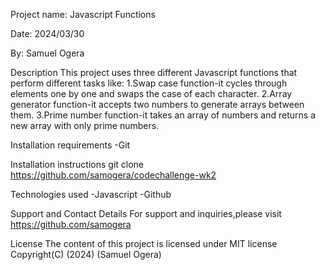 Project name: Javascript Functions

Date: 2024/03/30

By: Samuel Ogera

Description This project uses three different Javascript functions that perform different tasks like:
           1.Swap case function-it cycles through elements one   by one and swaps the case of each character.
           2.Array generator function-it accepts two numbers to generate arrays between them.
           3.Prime number function-it takes an array of numbers and returns a new array with only prime numbers.
           

Installation requirements -Git

Installation instructions git clone https://github.com/samogera/codechallenge-wk2

Technologies used -Javascript -Github

Support and Contact Details For support and inquiries,please visit https://github.com/samogera

License The content of this project is licensed under MIT license Copyright(C) (2024) (Samuel Ogera)